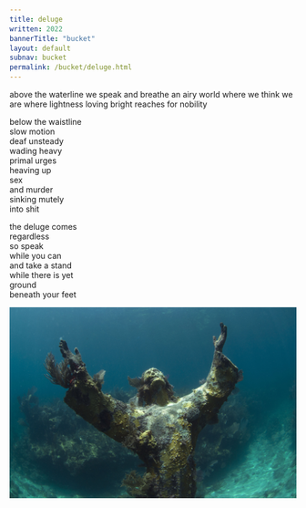 ```yaml
---
title: deluge
written: 2022
bannerTitle: "bucket" 
layout: default
subnav: bucket
permalink: /bucket/deluge.html
---
```


<div class="poem">
above the waterline  
we speak  
and breathe  
an airy world    
where we think    
we are   
where lightness  
loving bright   
reaches   
for nobility  

below the waistline  
slow motion  
deaf unsteady    
wading heavy    
primal urges  
heaving up   
sex   
and murder  
sinking mutely  
into shit

the deluge comes  
regardless  
so speak  
while you can  
and take a stand  
while there is yet  
ground  
beneath your feet
</div>

![underwater Christ](/assets/images/bucket/underwater-christ.jpg)
